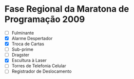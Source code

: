 # Fase Regional da Maratona de Programação 2009

* [ ] Fulminante
* [x] Alarme Despertador
* [x] Troca de Cartas
* [ ] Sub-prime
* [ ] Dragster
* [x] Escultura à Laser
* [ ] Torres de Telefonia Celular
* [ ] Registrador de Deslocamento
